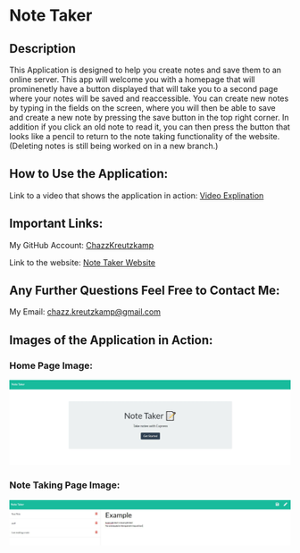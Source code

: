 # Note Taker

## Description

This Application is designed to help you create notes and save them to an online server. This app will welcome you with a homepage that will prominenetly have a button displayed that will take you to a second page where your notes will be saved and reaccessible. You can create new notes by typing in the fields on the screen, where you will then be able to save and create a new note by pressing the save button in the top right corner. In addition if you click an old note to read it, you can then press the button that looks like a pencil to return to the note taking functionality of the website. (Deleting notes is still being worked on in a new branch.)

## How to Use the Application:

Link to a video that shows the application in action: [Video Explination]()

## Important Links:

My GitHub Account: [ChazzKreutzkamp](https://github.com/ChazzKreutzkamp)

Link to the website: [Note Taker Website](https://agile-ridge-38943.herokuapp.com/)

## Any Further Questions Feel Free to Contact Me:

My Email: chazz.kreutzkamp@gmail.com

## Images of the Application in Action:

### Home Page Image:
![al text](https://github.com/ChazzKreutzkamp/note-taker-project-11/blob/main/readmeImages/indexpage.JPG)

### Note Taking Page Image:
![al text](https://github.com/ChazzKreutzkamp/note-taker-project-11/blob/main/readmeImages/notespage.JPG)
